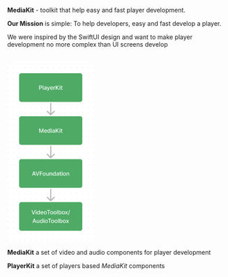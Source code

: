 **MediaKit** - toolkit that help easy and fast player development.

**Our Mission** is simple: To help developers, easy and fast develop a player.

We were inspired by the SwiftUI design and want to make player development no more complex than UI screens develop

# 

<img src="stack_image.png" alt="drawing" width="200"/>

**MediaKit** a set of video and audio components for player development

**PlayerKit** a set of players based _MediaKit_ components
